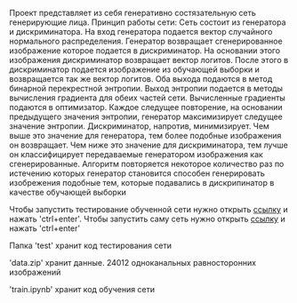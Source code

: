 Проект представляет из себя генеративно состязательную сеть генерирующие лица. Принцип работы сети: Сеть состоит из генератора и дискриминатора. На вход генератора подается вектор случайного нормального распределения. Генератор возвращает сгенерированное изображение которое подается в дискриминатор. На основании этого изображения дискриминатор возвращает вектор логитов. После этого в дискриминатор подается изображение из обучающей выборки и возвращается так же вектор логитов. Оба выхода подаются в метод бинарной перекрестной энтропии. Выход энтропии подается в методы вычисления градиента для обеих частей сети. Вычисленные градиенты подаются в оптимизатор. Каждое следущее повторение, на основании предыдущего значения энтропии, генератор максимизирует следущее значение энтропии. Дискриминатор, напротив, минимизирует. Чем выше это значение для генератора, тем более подобные изображения он возвращает. Чем ниже это значение для дискриминатора, тем лучше он классифицирует передаваемые генератором изображения как сгенерированные. Алгоритм повторяется некоторое количество раз по истечению которых генератор становится способен генерировать изобрежения подобные тем, которые подавались в дискрипинатор в качестве обучающей выборки

Чтобы запустить тестирование обученной сети нужно открыть [ссылку](https://colab.research.google.com/github/gimaevra94/gan/blob/main/test/test.ipynb) и нажать 'ctrl+enter'. Чтобы запустить саму сеть нужно открыть [ссылку](https://colab.research.google.com/github/gimaevra94/gan/blob/main/train.ipynb) и нажать 'ctrl+enter'

Папка 'test' хранит код тестирования сети

'data.zip' хранит данные. 24012 одноканальных равносторонних изображений 

'train.ipynb' хранит код обучения сети
